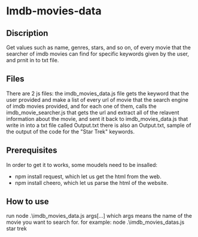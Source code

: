 # Imdb-movies-data
## Discription
Get values such as name, genres, stars, and so on, of every movie that the searcher of imdb movies can find for specific keywords given by the user, and prnit in to txt file.

## Files
There are 2 js files:
the imdb_movies_data.js file gets the keyword that the user provided and make a list of every url of movie that the search engine of imdb movies provided, and for each one of them, calls the imdb_movie_searcher.js that gets the url and extract all of the relavent information about  the movie, and sent it back to imdb_movies_data.js that write in into a txt file called Output.txt
there is also an Output.txt, sample of the output of the code for the "Star Trek" keywords.

## Prerequisites
In order to get it to works, some moudels need to be insalled:
* npm install request, which let us get the html from the web.
* npm install cheero, which let us parse the html of the website.

## How to use
run node .\imdb_movies_data.js args[...] which args means the name of the movie you want to search for.
for example: node .\imdb_movies_datas.js star trek
